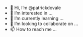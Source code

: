 - 👋 Hi, I’m @patrickdovale
- 👀 I’m interested in ...
- 🌱 I’m currently learning ...
- 💞️ I’m looking to collaborate on ...
- 📫 How to reach me ...

<!---
patrickdovale/patrickdovale is a ✨ special ✨ repository because its `README.md` (this file) appears on your GitHub profile.
You can click the Preview link to take a look at your changes.
--->
